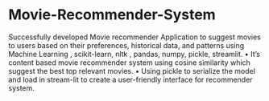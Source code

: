 # Movie-Recommender-System
Successfully developed Movie recommender Application to suggest movies to users based on their preferences, historical data, and patterns using Machine Learning , scikit-learn, nltk , pandas, numpy, pickle, streamlit.
•	It’s content based movie recommender system using cosine similarity which suggest the best top relevant movies.
•	Using pickle to serialize the model and load in stream-lit to create a user-friendly interface for recommender system.

